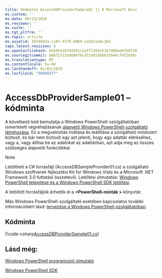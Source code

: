 ```yaml
---
title: Kódminta AccessDbProviderSample01 |} A Microsoft Docs
ms.custom: ''
ms.date: 09/13/2016
ms.reviewer: ''
ms.suite: ''
ms.tgt_pltfrm: ''
ms.topic: article
ms.assetid: 35540d2a-c18f-4179-b869-1a3dc5a8c1bd
caps.latest.revision: 6
ms.openlocfilehash: 01b95e18794501c2aff13d1e51b7400ae6fb8730
ms.sourcegitcommit: b6871f21bd666f9cd71dd336bb3f844cf472b56c
ms.translationtype: MT
ms.contentlocale: hu-HU
ms.lasthandoff: 02/03/2019
ms.locfileid: "56849377"
---
```

# <a name="accessdbprovidersample01-code-sample"></a>AccessDbProviderSample01 – kódminta

A következő kód bemutatja a Windows PowerShell-szolgáltatóban ismertetett végrehajtásának [alapvető Windows PowerShell-szolgáltató létrehozása](./creating-a-basic-windows-powershell-provider.md). Ez a megvalósítás indítása és leállítása a szolgáltató módszert biztosít, és bár nem biztosít egy azt jelenti, hogy egy adattár eléréséhez, vagy a, vagy állítsa be az adatokat az adattárban, azt adja meg az összes szükséges alapvető funkciókkal.

> [!NOTE]
> Letöltheti a C# forrásfájl (AccessDBSampleProvider01.cs) a szolgáltató Windows szoftverek fejlesztési Kit for Windows Vista és a Microsoft .NET Framework 3.0 futtatási összetevői. Letöltési útmutatás: [Windows PowerShell telepítése és a Windows PowerShell SDK letöltési](/powershell/developer/installing-the-windows-powershell-sdk).
>
> A letöltött forrásfájlok érhetők el a  **\<PowerShell-minták >** könyvtár.
>
> Más Windows PowerShell-szolgáltató esetében kapcsolatos további információkért lásd: [tervezése a Windows PowerShell-szolgáltatóban](./designing-your-windows-powershell-provider.md).

## <a name="code-sample"></a>Kódminta

[!code-csharp[AccessDBProviderSample01.cs](../../powershell-sdk-samples/SDK-2.0/csharp/AccessDBProviderSample01/AccessDBProviderSample01.cs#L11-L30 "AccessDBProviderSample01.cs")]

## <a name="see-also"></a>Lásd még:

[Windows PowerShell programozói útmutató](./windows-powershell-programmer-s-guide.md)

[Windows PowerShell SDK](../windows-powershell-reference.md)